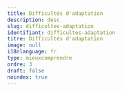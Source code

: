 ```yaml
---
title: Difficultés d'adaptation
description: desc
slug: difficultes-adaptation
identifiant: difficultes-adaptation
titre: Difficultés d'adaptation
image: null
i18nlanguage: fr
type: mieuxcomprendre
ordre: 3
draft: false
noindex: true
---
```


